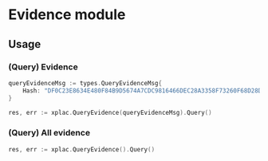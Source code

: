 # Evidence module
## Usage
### (Query) Evidence 
```go
queryEvidenceMsg := types.QueryEvidenceMsg{
    Hash: "DF0C23E8634E480F84B9D5674A7CDC9816466DEC28A3358F73260F68D28D7660"
}

res, err := xplac.QueryEvidence(queryEvidenceMsg).Query()
```

### (Query) All evidence
```go
res, err := xplac.QueryEvidence().Query()
```
